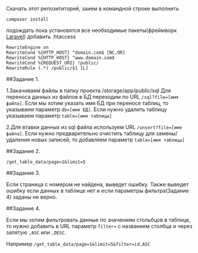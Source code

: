 Скачать этот репозититорий,
заием в командной строке выполнить

```composer install```

подождать пока установятся все необходимые пакеты(фреймворк [Laravel](https://laravel.com/docs))
добавить .htaccess
```$xslt
RewriteEngine on
RewriteCond %{HTTP_HOST} ^domain.com$ [NC,OR]
RewriteCond %{HTTP_HOST} ^www.domain.com$
RewriteCond %{REQUEST_URI} !public/
RewriteRule (.*) /public/$1 [L]
```

##Задание 1.

1.Закачиваем файлы в папку проекта /storage/app/public/sql
Для переноса данных из файлов в БД переходим по URL ```/sql?file=[имя файла]```.
Если мы хотим указать имя БД при переносе таблиц, то указываем параметр ```db=[имя БД]```.
Если нужно удалить таблицу указываем параметр ```table=[имя таблицы]```

2.Для втавки данных из sql файла используем URL ```/unsert?file=[имя файла]```.
Если нужно предварительно очистить таблицу для замены/удаления новых записей, то добавляем параметр ```table=[имя таблицы]```


##Задание 2.

```/get_table_data/page=1&limit=5```

##Задание 3.

Если страница с номером не найдена, выведет ошибку.
Также выведет ошибку если данных в таблице нет и если параметры фильтра(Задание 4) заданы не  верно.



##Задание 4.

Если мы хотим фильтровать данные по значениям стольбцов в таблице, то нужно добавить в URL параметр ```filter=``` c названием столбца и через запятую ```,ASC``` или ```,DESC```.

Например ```/get_table_data/page=1&limit=5&filter=id,ASC```


